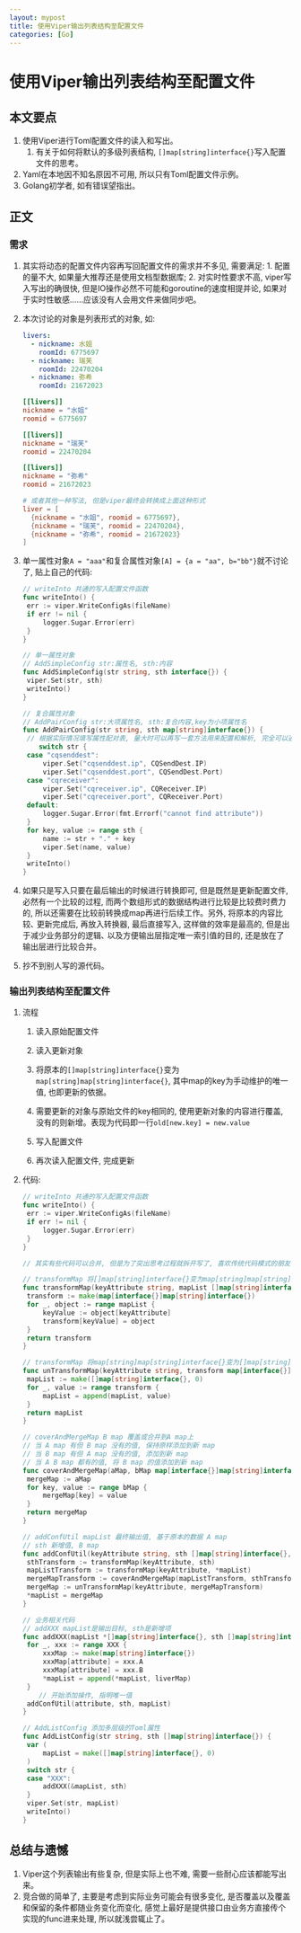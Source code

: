 ```yaml
---
layout: mypost
title: 使用Viper输出列表结构至配置文件
categories: [Go]
---
```


# 使用Viper输出列表结构至配置文件

## 本文要点

1. 使用Viper进行Toml配置文件的读入和写出。
   1. 有关于如何将默认的多级列表结构, `[]map[string]interface{}`写入配置文件的思考。
2. Yaml在本地因不知名原因不可用, 所以只有Toml配置文件示例。
3. Golang初学者, 如有错误望指出。

## 正文

### 需求

1. 其实将动态的配置文件内容再写回配置文件的需求并不多见, 需要满足: 1. 配置的量不大, 如果量大推荐还是使用文档型数据库; 2. 对实时性要求不高, viper写入写出的确很快, 但是IO操作必然不可能和goroutine的速度相提并论, 如果对于实时性敏感……应该没有人会用文件来做同步吧。

2. 本次讨论的对象是列表形式的对象, 如:

   ```yaml
   livers:
     - nickname: 水姐
       roomId: 6775697
     - nickname: 瑞芙
       roomId: 22470204
     - nickname: 弥希
       roomId: 21672023
   ```

   ```Toml
   [[livers]]
   nickname = "水姐"
   roomid = 6775697
   
   [[livers]]
   nickname = "瑞芙"
   roomid = 22470204
   
   [[livers]]
   nickname = "弥希"
   roomid = 21672023
   
   # 或者其他一种写法, 但是viper最终会转换成上面这种形式
   liver = [
     {nickname = "水姐", roomid = 6775697},
     {nickname = "瑞芙", roomid = 22470204},
     {nickname = "弥希", roomid = 21672023}
   ]
   ```

3. 单一属性对象`A = "aaa"`和复合属性对象`[A] = {a = "aa", b="bb"}`就不讨论了, 贴上自己的代码:

   ```go
   // writeInto 共通的写入配置文件函数
   func writeInto() {
   	err := viper.WriteConfigAs(fileName)
   	if err != nil {
   		logger.Sugar.Error(err)
   	}
   }
   
   // 单一属性对象
   // AddSimpleConfig str:属性名, sth:内容
   func AddSimpleConfig(str string, sth interface{}) {
   	viper.Set(str, sth)
   	writeInto()
   }
   
   // 复合属性对象
   // AddPairConfig str:大项属性名, sth:复合内容,key为小项属性名
   func AddPairConfig(str string, sth map[string]interface{}) {
   	// 根据实际情况填写属性配对表, 量大时可以再写一套方法用来配置和解析, 完全可以通过Viper实现
       switch str {
   	case "cqsenddest":
   		viper.Set("cqsenddest.ip", CQSendDest.IP)
   		viper.Set("cqsenddest.port", CQSendDest.Port)
   	case "cqreceiver":
   		viper.Set("cqreceiver.ip", CQReceiver.IP)
   		viper.Set("cqreceiver.port", CQReceiver.Port)
   	default:
   		logger.Sugar.Error(fmt.Errorf("cannot find attribute"))
   	}
   	for key, value := range sth {
   		name := str + "." + key
   		viper.Set(name, value)
   	}
   	writeInto()
   }
   ```

4. 如果只是写入只要在最后输出的时候进行转换即可, 但是既然是更新配置文件, 必然有一个比较的过程, 而两个数组形式的数据结构进行比较是比较费时费力的, 所以还需要在比较前转换成map再进行后续工作。另外, 将原本的内容比较､ 更新完成后, 再放入转换器, 最后直接写入, 这样做的效率是最高的, 但是出于减少业务部分的逻辑､ 以及方便输出层指定唯一索引值的目的, 还是放在了输出层进行比较合并。

5. 抄不到别人写的源代码。

### 输出列表结构至配置文件

1. 流程

   1. 读入原始配置文件 

   2. 读入更新对象

   3. 将原本的`[]map[string]interface{}`变为`map[string]map[string]interface{}`, 其中map的key为手动维护的唯一值, 也即更新的依据。
   4. 需要更新的对象与原始文件的key相同的, 使用更新对象的内容进行覆盖, 没有的则新增。表现为代码即一行`old[new.key] = new.value`
   5. 写入配置文件
   6. 再次读入配置文件, 完成更新

2. 代码:

   ```go
   // writeInto 共通的写入配置文件函数
   func writeInto() {
   	err := viper.WriteConfigAs(fileName)
   	if err != nil {
   		logger.Sugar.Error(err)
   	}
   }
   
   // 其实有些代码可以合并, 但是为了突出思考过程就拆开写了, 喜欢传统代码模式的朋友可以从下往上看
   
   // transformMap 将[]map[string]interface{}变为map[string]map[string]interface{}
   func transformMap(keyAttribute string, mapList []map[string]interface{}) map[interface{}]map[string]interface{} {
   	transform := make(map[interface{}]map[string]interface{})
   	for _, object := range mapList {
   		keyValue := object[keyAttribute]
   		transform[keyValue] = object
   	}
   	return transform
   }
   
   // transformMap 将map[string]map[string]interface{}变为[]map[string]interface{}
   func unTransformMap(keyAttribute string, transform map[interface{}]map[string]interface{}) []map[string]interface{} {
   	mapList := make([]map[string]interface{}, 0)
   	for _, value := range transform {
   		mapList = append(mapList, value)
   	}
   	return mapList
   }
   
   // coverAndMergeMap B map 覆盖或合并到A map上
   // 当 A map 有但 B map 没有的值, 保持原样添加到新 map
   // 当 B map 有但 A map 没有的值, 添加到新 map
   // 当 A B map 都有的值, 将 B map 的值添加到新 map
   func coverAndMergeMap(aMap, bMap map[interface{}]map[string]interface{}) map[interface{}]map[string]interface{} {
   	mergeMap := aMap
   	for key, value := range bMap {
   		mergeMap[key] = value
   	}
   	return mergeMap
   }
   
   // addConfUtil mapList 最终输出值, 基于原本的数据 A map
   // sth 新增值, B map
   func addConfUtil(keyAttribute string, sth []map[string]interface{}, mapList *[]map[string]interface{}) {
   	sthTransform := transformMap(keyAttribute, sth)
   	mapListTransform := transformMap(keyAttribute, *mapList)
   	mergeMapTransform := coverAndMergeMap(mapListTransform, sthTransform)
   	mergeMap := unTransformMap(keyAttribute, mergeMapTransform)
   	*mapList = mergeMap
   }
   
   // 业务相关代码
   // addXXX mapList是输出目标, sth是新增项
   func addXXX(mapList *[]map[string]interface{}, sth []map[string]interface{}) {
   	for _, xxx := range XXX {
   		xxxMap := make(map[string]interface{})
   		xxxMap[attribute] = xxx.A
   		xxxMap[attribute] = xxx.B
   		*mapList = append(*mapList, liverMap)
   	}
       // 开始添加操作, 指明唯一值
   	addConfUtil(attribute, sth, mapList)
   }
   
   // AddListConfig 添加多层级的Toml属性
   func AddListConfig(str string, sth []map[string]interface{}) {
   	var (
   		mapList = make([]map[string]interface{}, 0)
   	)
   	switch str {
   	case "XXX":
   		addXXX(&mapList, sth)
   	}
   	viper.Set(str, mapList)
   	writeInto()
   }
   
   ```

## 总结与遗憾

1. Viper这个列表输出有些复杂, 但是实际上也不难, 需要一些耐心应该都能写出来。
2. 竞合做的简单了, 主要是考虑到实际业务可能会有很多变化, 是否覆盖以及覆盖和保留的条件都随业务变化而变化, 感觉上最好是提供接口由业务方直接传个实现的func进来处理, 所以就浅尝辄止了。



